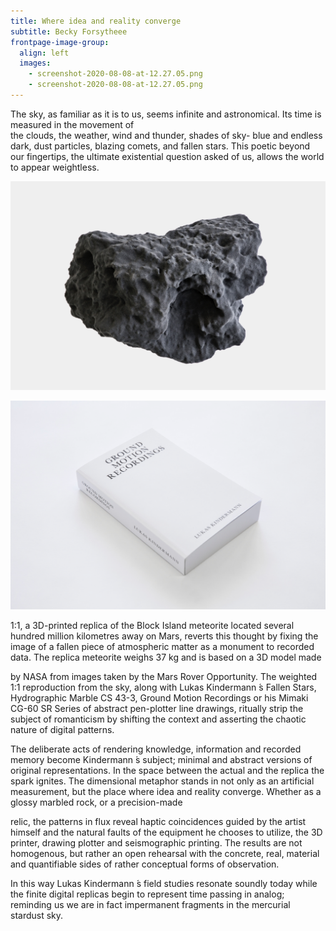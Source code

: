 ```yaml
---
title: Where idea and reality converge
subtitle: Becky Forsytheee
frontpage-image-group:
  align: left
  images:
    - screenshot-2020-08-08-at-12.27.05.png
    - screenshot-2020-08-08-at-12.27.05.png
---
```

The sky, as familiar as it is to us, seems infinite and astronomical. Its time is measured in the movement of\
the clouds, the weather, wind and thunder, shades of sky- blue and endless dark, dust particles, blazing comets, and fallen stars. This poetic beyond our fingertips, the ultimate existential question asked of us, allows the world to appear weightless.

![meteorite](screenshot-2020-08-08-at-12.27.05.png "Meteorite")

![white-book](screenshot-2020-08-08-at-12.27.09.png "White book")

1:1, a 3D-printed replica of the Block Island meteorite located several hundred million kilometres away on Mars, reverts this thought by fixing the image of a fallen piece of atmospheric matter as a monument to recorded data. The replica meteorite weighs 37 kg and is based on a 3D model made

by NASA from images taken by the Mars Rover Opportunity. The weighted 1:1 reproduction from the sky, along with Lukas Kindermann ́s Fallen Stars, Hydrographic Marble CS 43-3, Ground Motion Recordings or his Mimaki CG-60 SR Series of abstract pen-plotter line drawings, ritually strip the subject of romanticism by shifting the context and asserting the chaotic nature of digital patterns.

The deliberate acts of rendering knowledge, information and recorded memory become Kindermann ́s subject; minimal and abstract versions of original representations. In the space between the actual and the replica the spark ignites. The dimensional metaphor stands in not only as an artificial measurement, but the place where idea and reality converge. Whether as a glossy marbled rock, or a precision-made

relic, the patterns in flux reveal haptic coincidences guided by the artist himself and the natural faults of the equipment he chooses to utilize, the 3D printer, drawing plotter and seismographic printing. The results are not homogenous, but rather an open rehearsal with the concrete, real, material and quantifiable sides of rather conceptual forms of observation.

In this way Lukas Kindermann ́s field studies resonate soundly today while the finite digital replicas begin to represent time passing in analog; reminding us we are in fact impermanent fragments in the mercurial stardust sky.